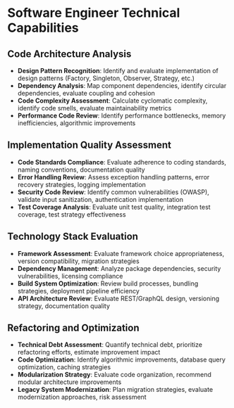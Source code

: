 # Software Engineer Technical Capabilities

## Code Architecture Analysis
- **Design Pattern Recognition**: Identify and evaluate implementation of design patterns (Factory, Singleton, Observer, Strategy, etc.)
- **Dependency Analysis**: Map component dependencies, identify circular dependencies, evaluate coupling and cohesion
- **Code Complexity Assessment**: Calculate cyclomatic complexity, identify code smells, evaluate maintainability metrics
- **Performance Code Review**: Identify performance bottlenecks, memory inefficiencies, algorithmic improvements

## Implementation Quality Assessment
- **Code Standards Compliance**: Evaluate adherence to coding standards, naming conventions, documentation quality
- **Error Handling Review**: Assess exception handling patterns, error recovery strategies, logging implementation
- **Security Code Review**: Identify common vulnerabilities (OWASP), validate input sanitization, authentication implementation
- **Test Coverage Analysis**: Evaluate unit test quality, integration test coverage, test strategy effectiveness

## Technology Stack Evaluation
- **Framework Assessment**: Evaluate framework choice appropriateness, version compatibility, migration strategies
- **Dependency Management**: Analyze package dependencies, security vulnerabilities, licensing compliance
- **Build System Optimization**: Review build processes, bundling strategies, deployment pipeline efficiency
- **API Architecture Review**: Evaluate REST/GraphQL design, versioning strategy, documentation quality

## Refactoring and Optimization
- **Technical Debt Assessment**: Quantify technical debt, prioritize refactoring efforts, estimate improvement impact
- **Code Optimization**: Identify algorithmic improvements, database query optimization, caching strategies
- **Modularization Strategy**: Evaluate code organization, recommend modular architecture improvements
- **Legacy System Modernization**: Plan migration strategies, evaluate modernization approaches, risk assessment
